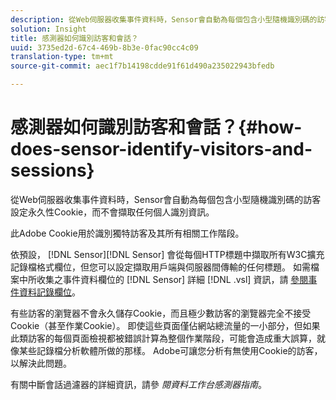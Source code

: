 ```yaml
---
description: 從Web伺服器收集事件資料時，Sensor會自動為每個包含小型隨機識別碼的訪客設定永久性Cookie，而不會擷取任何個人識別資訊。
solution: Insight
title: 感測器如何識別訪客和會話？
uuid: 3735ed2d-67c4-469b-8b3e-0fac90cc4c09
translation-type: tm+mt
source-git-commit: aec1f7b14198cdde91f61d490a235022943bfedb

---
```



# 感測器如何識別訪客和會話？{#how-does-sensor-identify-visitors-and-sessions}

從Web伺服器收集事件資料時，Sensor會自動為每個包含小型隨機識別碼的訪客設定永久性Cookie，而不會擷取任何個人識別資訊。

此Adobe Cookie用於識別獨特訪客及其所有相關工作階段。

依預設， [!DNL Sensor][!DNL Sensor] 會從每個HTTP標題中擷取所有W3C擴充記錄檔格式欄位，但您可以設定擷取用戶端與伺服器間傳輸的任何標題。 如需檔案中所收集之事件資料欄位的 [!DNL Sensor] 詳細 [!DNL .vsl] 資訊，請 [參閱事件資料記錄欄位](../../home/c-snsr-ovrvw/c-evnt-data-rcd-flds/c-evnt-data-rcd-flds.md#concept-ed2a8797cb5b4995b55ffd50a9f12a44)。

有些訪客的瀏覽器不會永久儲存Cookie，而且極少數訪客的瀏覽器完全不接受Cookie（甚至作業Cookie）。 即使這些頁面僅佔網站總流量的一小部分，但如果此類訪客的每個頁面檢視都被錯誤計算為整個作業階段，可能會造成重大誤算，就像某些記錄檔分析軟體所做的那樣。 Adobe可讓您分析有無使用Cookie的訪客，以解決此問題。

有關中斷會話過濾器的詳細資訊，請參 *閱資料工作台感測器指南*。
